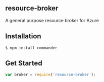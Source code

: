 ## resource-broker

A general purpose resource broker for Azure

## Installation

    $ npm install commander

## Get Started

```js
var broker = require('resource-broker');
```